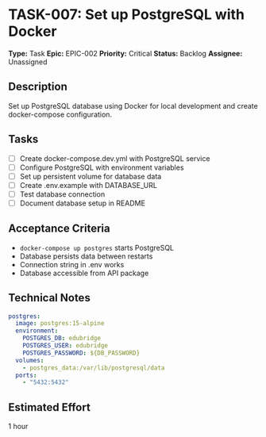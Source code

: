 # TASK-007: Set up PostgreSQL with Docker

**Type:** Task
**Epic:** EPIC-002
**Priority:** Critical
**Status:** Backlog
**Assignee:** Unassigned

## Description
Set up PostgreSQL database using Docker for local development and create docker-compose configuration.

## Tasks
- [ ] Create docker-compose.dev.yml with PostgreSQL service
- [ ] Configure PostgreSQL with environment variables
- [ ] Set up persistent volume for database data
- [ ] Create .env.example with DATABASE_URL
- [ ] Test database connection
- [ ] Document database setup in README

## Acceptance Criteria
- `docker-compose up postgres` starts PostgreSQL
- Database persists data between restarts
- Connection string in .env works
- Database accessible from API package

## Technical Notes
```yaml
postgres:
  image: postgres:15-alpine
  environment:
    POSTGRES_DB: edubridge
    POSTGRES_USER: edubridge
    POSTGRES_PASSWORD: ${DB_PASSWORD}
  volumes:
    - postgres_data:/var/lib/postgresql/data
  ports:
    - "5432:5432"
```

## Estimated Effort
1 hour
